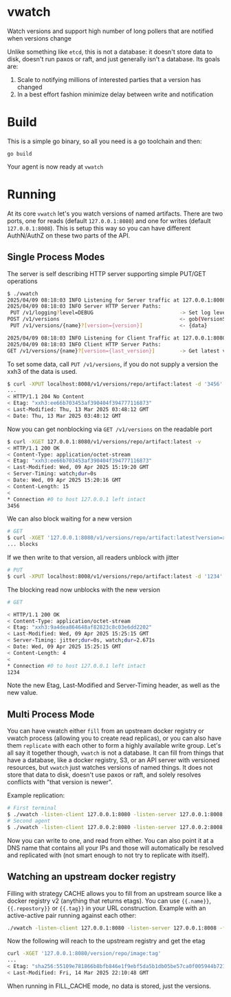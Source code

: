 # vwatch
Watch versions and support high number of long pollers that are notified when versions change

Unlike something like `etcd`, this is not a database: it doesn't store data to disk, doesn't run
paxos or raft, and just generally isn't a database. Its goals are:

1. Scale to notifying millions of interested parties that a version has changed
2. In a best effort fashion minimize delay between write and notification

# Build
This is a simple go binary, so all you need is a go toolchain and then:

```
go build
```

Your agent is now ready at `vwatch`

# Running
At its core `vwatch` let's you watch versions of named artifacts. There are two ports, one for reads
(default `127.0.0.1:8080`) and one for writes (default `127.0.0.1:8008`). This is setup this
way so you can have different AuthN/AuthZ on these two parts of the API.

## Single Process Modes
The server is self describing HTTP server supporting simple PUT/GET operations
```bash
$ ./vwatch
2025/04/09 08:18:03 INFO Listening for Server traffic at 127.0.0.1:8008
2025/04/09 08:18:03 INFO Server HTTP Server Paths:
 PUT /v1/logging?level=DEBUG                            -> Set log level
POST /v1/versions                                       <- gob(VersionSet) | json(VersionSet) -> Replicate state between leaders
 PUT /v1/versions/{name}?[version={version}]            <- {data}                             -> Set latest version, unblocking watches

2025/04/09 08:18:03 INFO Listening for Client Traffic at 127.0.0.1:8080
2025/04/09 08:18:03 INFO Client HTTP Server Paths:
GET /v1/versions/{name}?[version={last_version}]        -> Get latest version or block for new version
```

To set some data, call `PUT /v1/versions`, if you do not supply a version the xxh3 of the data is used.
```bash
$ curl -XPUT localhost:8008/v1/versions/repo/artifact:latest -d '3456' -v
...
< HTTP/1.1 204 No Content
< Etag: "xxh3:ee66b703453af390404f394777116873"
< Last-Modified: Thu, 13 Mar 2025 03:48:12 GMT
< Date: Thu, 13 Mar 2025 03:48:12 GMT
```

Now you can get nonblocking via `GET /v1/versions` on the readable port
```bash
$ curl -XGET 127.0.0.1:8080/v1/versions/repo/artifact:latest -v
< HTTP/1.1 200 OK
< Content-Type: application/octet-stream
< Etag: "xxh3:ee66b703453af390404f394777116873"
< Last-Modified: Wed, 09 Apr 2025 15:19:20 GMT
< Server-Timing: watch;dur=0s
< Date: Wed, 09 Apr 2025 15:20:16 GMT
< Content-Length: 15
<
* Connection #0 to host 127.0.0.1 left intact
3456
```

We can also block waiting for a new version
```bash
# GET
$ curl -XGET '127.0.0.1:8080/v1/versions/repo/artifact:latest?version=xxh3:ee66b703453af390404f394777116873'
... blocks
```

If we then write to that version, all readers unblock with jitter
```bash
# PUT
$ curl -XPUT localhost:8008/v1/versions/repo/artifact:latest -d '1234'
```
The blocking read now unblocks with the new version
```bash
# GET

< HTTP/1.1 200 OK
< Content-Type: application/octet-stream
< Etag: "xxh3:9a4dea864648af82823c8c03e6dd2202"
< Last-Modified: Wed, 09 Apr 2025 15:25:15 GMT
< Server-Timing: jitter;dur=0s, watch;dur=2.671s
< Date: Wed, 09 Apr 2025 15:25:15 GMT
< Content-Length: 4
<
* Connection #0 to host 127.0.0.1 left intact
1234
```

Note the new Etag, Last-Modified and Server-Timing header, as well as the new value.

## Multi Process Mode
You can have vwatch either `fill` from an upstream docker registry or vwatch process (allowing you to create read replicas),
or you can also have them `replicate` with each other to form a highly available write group. Let's all say it together though,
`vwatch` is not a database. It can fill from things that have a database, like a docker registry, S3, or an API server with versioned
resources, but `vwatch` just watches versions of named things. It does not store that data to disk, doesn't use paxos or raft,
and solely resolves conflicts with "that version is newer".

Example replication:
```bash
# First terminal
$ ./vwatch -listen-client 127.0.0.1:8080 -listen-server 127.0.0.1:8008 --replicate-with http://127.0.0.2:8008
# Second agent
$ ./vwatch -listen-client 127.0.0.2:8080 -listen-server 127.0.0.2:8008 --replicate-with http://127.0.0.1:8008
```

Now you can write to one, and read from either. You can also point it at a DNS name that contains all your IPs and those will
automatically be resolved and replicated with (not smart enough to not try to replicate with itself).

## Watching an upstream docker registry

Filling with strategy CACHE allows you to fill from an upstream source like a docker registry v2 (anything that returns etags). You can use
`{{.name}}`, `{{.repostory}}` or `{{.tag}}` in your URL construction. Example with an active-active pair running against each other:

```bash
./vwatch -listen-client 127.0.0.1:8080 -listen-server 127.0.0.1:8008 -fill-addr "<registry>" -fill-path '/v2/{{.repository}}/manifests/{{.tag}}' -fill-strategy FILL_CACHE
```

Now the following will reach to the upstream registry and get the etag
```bash
curl -XGET '127.0.0.1:8080/version/repo/image:tag'
...
< Etag: "sha256:55109e781866b8bfb846e1f9ebf5da5b1db05be57ca0f005944b721706b79b92"
< Last-Modified: Fri, 14 Mar 2025 22:10:48 GMT
```

When running in FILL_CACHE mode, no data is stored, just the versions.